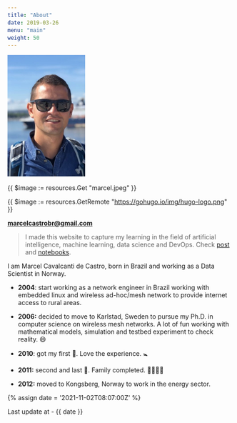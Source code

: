 ```yaml
---
title: "About"
date: 2019-03-26
menu: "main"
weight: 50
---
```






<img src="./assets/marcel.jpeg" alt="marcel" style="zoom:50%;" />

{{ $image := resources.Get "marcel.jpeg" }}

{{ $image := resources.GetRemote "https://gohugo.io/img/hugo-logo.png" }}



**marcelcastrobr@gmail.com**



> I made this website to capture my learning in the field of artificial intelligence, machine learning, data science and DevOps. Check [post](https://marcelcastrobr.github.io/) and [notebooks](https://marcelcastrobr.github.io/notebooks/).



I am Marcel Cavalcanti de Castro, born in Brazil and working as a Data Scientist in Norway.

- **2004**: start working as a network engineer in Brazil working with embedded linux and wireless ad-hoc/mesh network to provide internet access to rural areas.
- **2006:** decided to move to Karlstad, Sweden to pursue my Ph.D. in computer science on wireless mesh networks. A lot of fun working with mathematical models, simulation and testbed experiment to check reality. :smile:

- **2010**: got my first  :baby:.  Love the experience. :baby_symbol:
- **2011:** second and last  :baby:. Family completed. :family_man_woman_girl_boy:  
- **2012:** moved to Kongsberg, Norway to work in the energy sector. 

{% assign date = '2021-11-02T08:07:00Z' %}

Last update at - {{ date }}
